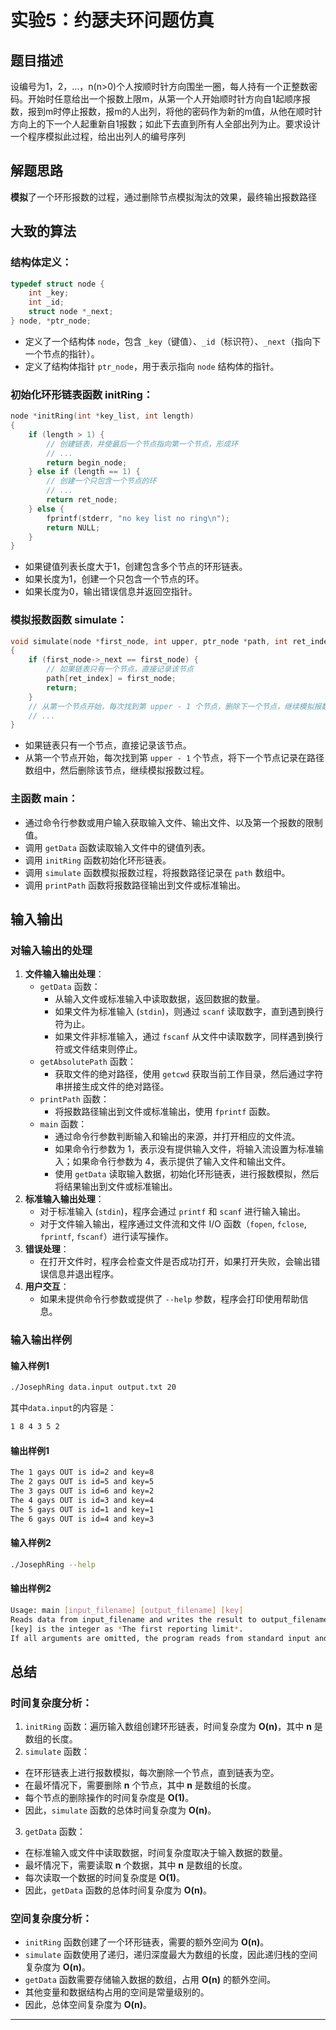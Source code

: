 # 实验5：约瑟夫环问题仿真

## 题目描述

设编号为1，2，…，n(n>0)个人按顺时针方向围坐一圈，每人持有一个正整数密码。开始时任意给出一个报数上限m，从第一个人开始顺时针方向自1起顺序报数，报到m时停止报数，报m的人出列，将他的密码作为新的m值，从他在顺时针方向上的下一个人起重新自1报数；如此下去直到所有人全部出列为止。要求设计一个程序模拟此过程，给出出列人的编号序列

## 解题思路

**模拟**了一个环形报数的过程，通过删除节点模拟淘汰的效果，最终输出报数路径

## 大致的算法

### **结构体定义**：

```c
typedef struct node {
    int _key;
    int _id;
    struct node *_next;
} node, *ptr_node;
```

- 定义了一个结构体 `node`，包含 `_key`（键值）、`_id`（标识符）、`_next`（指向下一个节点的指针）。
- 定义了结构体指针 `ptr_node`，用于表示指向 `node` 结构体的指针。

### **初始化环形链表函数 initRing**：

```c
node *initRing(int *key_list, int length)
{
    if (length > 1) {
        // 创建链表，并使最后一个节点指向第一个节点，形成环
        // ...
        return begin_node;
    } else if (length == 1) {
        // 创建一个只包含一个节点的环
        // ...
        return ret_node;
    } else {
        fprintf(stderr, "no key list no ring\n");
        return NULL;
    }
}
```

- 如果键值列表长度大于1，创建包含多个节点的环形链表。
- 如果长度为1，创建一个只包含一个节点的环。
- 如果长度为0，输出错误信息并返回空指针。

### **模拟报数函数 simulate**：

```c
void simulate(node *first_node, int upper, ptr_node *path, int ret_index)
{
    if (first_node->_next == first_node) {
        // 如果链表只有一个节点，直接记录该节点
        path[ret_index] = first_node;
        return;
    }
    // 从第一个节点开始，每次找到第 upper - 1 个节点，删除下一个节点，继续模拟报数
    // ...
}
```

- 如果链表只有一个节点，直接记录该节点。
- 从第一个节点开始，每次找到第 `upper - 1` 个节点，将下一个节点记录在路径数组中，然后删除该节点，继续模拟报数过程。

### **主函数 main**：

- 通过命令行参数或用户输入获取输入文件、输出文件、以及第一个报数的限制值。
- 调用 `getData` 函数读取输入文件中的键值列表。
- 调用 `initRing` 函数初始化环形链表。
- 调用 `simulate` 函数模拟报数过程，将报数路径记录在 `path` 数组中。
- 调用 `printPath` 函数将报数路径输出到文件或标准输出。

## 输入输出

### 对输入输出的处理

1. **文件输入输出处理**：
   - `getData` 函数：
     - 从输入文件或标准输入中读取数据，返回数据的数量。
     - 如果文件为标准输入 (`stdin`)，则通过 `scanf` 读取数字，直到遇到换行符为止。
     - 如果文件非标准输入，通过 `fscanf` 从文件中读取数字，同样遇到换行符或文件结束则停止。
   - `getAbsolutePath` 函数：
     - 获取文件的绝对路径，使用 `getcwd` 获取当前工作目录，然后通过字符串拼接生成文件的绝对路径。
   - `printPath` 函数：
     - 将报数路径输出到文件或标准输出，使用 `fprintf` 函数。
   - `main` 函数：
     - 通过命令行参数判断输入和输出的来源，并打开相应的文件流。
     - 如果命令行参数为 1，表示没有提供输入文件，将输入流设置为标准输入；如果命令行参数为 4，表示提供了输入文件和输出文件。
     - 使用 `getData` 读取输入数据，初始化环形链表，进行报数模拟，然后将结果输出到文件或标准输出。
2. **标准输入输出处理**：
   - 对于标准输入 (`stdin`)，程序会通过 `printf` 和 `scanf` 进行输入输出。
   - 对于文件输入输出，程序通过文件流和文件 I/O 函数（`fopen`, `fclose`, `fprintf`, `fscanf`）进行读写操作。
3. **错误处理**：
   - 在打开文件时，程序会检查文件是否成功打开，如果打开失败，会输出错误信息并退出程序。
4. **用户交互**：
   - 如果未提供命令行参数或提供了 `--help` 参数，程序会打印使用帮助信息。

### 输入输出样例

#### 输入样例1

```bash
./JosephRing data.input output.txt 20
```

其中`data.input`的内容是：

```bash
1 8 4 3 5 2
```

#### 输出样例1

```bash
The 1 gays OUT is id=2 and key=8
The 2 gays OUT is id=5 and key=5
The 3 gays OUT is id=6 and key=2
The 4 gays OUT is id=3 and key=4
The 5 gays OUT is id=1 and key=1
The 6 gays OUT is id=4 and key=3
```



#### 输入样例2

```bash
./JosephRing --help
```

#### 输出样例2

```bash
Usage: main [input_filename] [output_filename] [key]
Reads data from input_filename and writes the result to output_filename.
[key] is the integer as *The first reporting limit*.
If all arguments are omitted, the program reads from standard input and writes to standard output.
```



## 总结

### 时间复杂度分析：

1. `initRing` 函数：遍历输入数组创建环形链表，时间复杂度为 **O(n)**，其中 **n** 是数组的长度。
2. `simulate` 函数：

- 在环形链表上进行报数模拟，每次删除一个节点，直到链表为空。
- 在最坏情况下，需要删除 **n** 个节点，其中 **n** 是数组的长度。
- 每个节点的删除操作的时间复杂度是 **O(1)**。
- 因此，`simulate` 函数的总体时间复杂度为 **O(n)**。

3. `getData` 函数：

- 在标准输入或文件中读取数据，时间复杂度取决于输入数据的数量。
- 最坏情况下，需要读取 **n** 个数据，其中 **n** 是数组的长度。
- 每次读取一个数据的时间复杂度是 **O(1)**。
- 因此，`getData` 函数的总体时间复杂度为 **O(n)**。

### 空间复杂度分析：

- `initRing` 函数创建了一个环形链表，需要的额外空间为 **O(n)**。
- `simulate` 函数使用了递归，递归深度最大为数组的长度，因此递归栈的空间复杂度为 **O(n)**。
- `getData` 函数需要存储输入数据的数组，占用 **O(n)** 的额外空间。
- 其他变量和数据结构占用的空间是常量级别的。
- 因此，总体空间复杂度为 **O(n)**。


----------------

